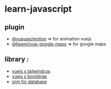 # learn-javascript

## plugin
- [@vueuse/motion](https://motion.vueuse.org/) => for animation vuejs
- [@fawmi/vue-google-maps](https://vue-map.netlify.app/) => for google maps


## library :
- [vuejs x tailwindcss](https://www.vue-tailwind.com)
- [vuejs x bootstrap](https://bootstrap-vue.org)
- [orm for database](https://sequelize.org)